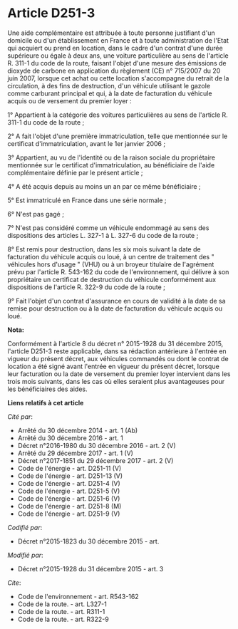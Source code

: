 # Article D251-3

Une aide complémentaire est attribuée à toute personne justifiant d'un domicile ou d'un établissement en France et à toute
administration de l'Etat qui acquiert ou prend en location, dans le cadre d'un contrat d'une durée supérieure ou égale à deux
ans, une voiture particulière au sens de l'article R. 311-1 du code de la route, faisant l'objet d'une mesure des émissions
de dioxyde de carbone en application du règlement (CE) n° 715/2007 du 20 juin 2007, lorsque cet achat ou cette location
s'accompagne du retrait de la circulation, à des fins de destruction, d'un véhicule utilisant le gazole comme carburant
principal et qui, à la date de facturation du véhicule acquis ou de versement du premier loyer : 

1° Appartient à la catégorie des voitures particulières au sens de l'article R. 311-1 du code de la route ; 

2° A fait l'objet d'une première immatriculation, telle que mentionnée sur le certificat d'immatriculation, avant le 1er
janvier 2006 ; 

3° Appartient, au vu de l'identité ou de la raison sociale du propriétaire mentionnée sur le certificat d'immatriculation, au
bénéficiaire de l'aide complémentaire définie par le présent article ; 

4° A été acquis depuis au moins un an par ce même bénéficiaire ; 

5° Est immatriculé en France dans une série normale ; 

6° N'est pas gagé ; 

7° N'est pas considéré comme un véhicule endommagé au sens des dispositions des articles L. 327-1 à L. 327-6 du code de la
route ; 

8° Est remis pour destruction, dans les six mois suivant la date de facturation du véhicule acquis ou loué, à un centre de
traitement des " véhicules hors d'usage " (VHU) ou à un broyeur titulaire de l'agrément prévu par l'article R. 543-162 du
code de l'environnement, qui délivre à son propriétaire un certificat de destruction du véhicule conformément aux
dispositions de l'article R. 322-9 du code de la route ; 

9° Fait l'objet d'un contrat d'assurance en cours de validité à la date de sa remise pour destruction ou à la date de
facturation du véhicule acquis ou loué.

**Nota:**

Conformément à l'article 8 du décret n° 2015-1928 du 31 décembre 2015, l'article D251-3 reste applicable, dans sa rédaction
antérieure à l'entrée en vigueur du présent décret, aux véhicules commandés ou dont le contrat de location a été signé avant
l'entrée en vigueur du présent décret, lorsque leur facturation ou la date de versement du premier loyer intervient dans les
trois mois suivants, dans les cas où elles seraient plus avantageuses pour les bénéficiaires des aides.

**Liens relatifs à cet article**

_Cité par_:

  - Arrêté du 30 décembre 2014 - art. 1 (Ab)
  - Arrêté du 30 décembre 2016 - art. 1
  - Décret n°2016-1980 du 30 décembre 2016 - art. 2 (V)
  - Arrêté du 29 décembre 2017 - art. 1 (V)
  - Décret n°2017-1851 du 29 décembre 2017 - art. 2 (V)
  - Code de l'énergie - art. D251-11 (V)
  - Code de l'énergie - art. D251-13 (V)
  - Code de l'énergie - art. D251-4 (V)
  - Code de l'énergie - art. D251-5 (V)
  - Code de l'énergie - art. D251-6 (V)
  - Code de l'énergie - art. D251-8 (M)
  - Code de l'énergie - art. D251-9 (V)

_Codifié par_:

  - Décret n°2015-1823 du 30 décembre 2015 - art.

_Modifié par_:

  - Décret n°2015-1928 du 31 décembre 2015 - art. 3

_Cite_:

  - Code de l'environnement - art. R543-162
  - Code de la route. - art. L327-1
  - Code de la route. - art. R311-1
  - Code de la route. - art. R322-9
